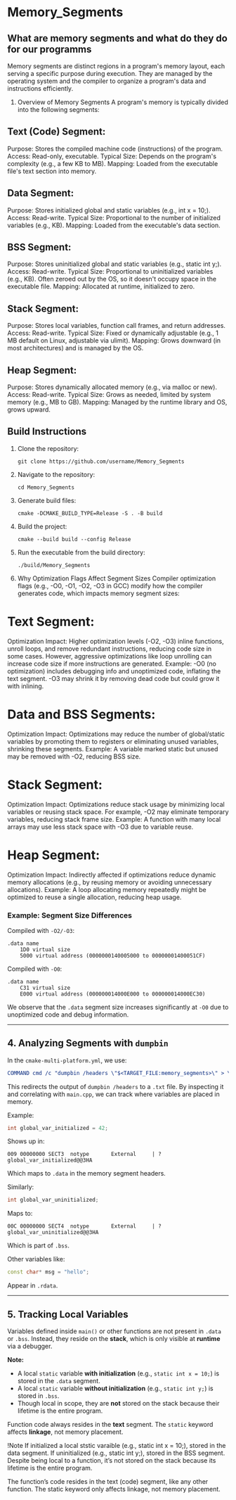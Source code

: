 # Memory_Segments

## What are memory segments and what do they do for our programms 

Memory segments are distinct regions in a program's memory layout, each serving a specific purpose during execution. They are managed by the operating system and the compiler to organize a program's data and instructions efficiently.

1. Overview of Memory Segments
A program's memory is typically divided into the following segments:

## Text (Code) Segment:
Purpose: Stores the compiled machine code (instructions) of the program.
Access: Read-only, executable.
Typical Size: Depends on the program's complexity (e.g., a few KB to MB).
Mapping: Loaded from the executable file's text section into memory.

## Data Segment:
Purpose: Stores initialized global and static variables (e.g., int x = 10;).
Access: Read-write.
Typical Size: Proportional to the number of initialized variables (e.g., KB).
Mapping: Loaded from the executable's data section.

## BSS Segment:
Purpose: Stores uninitialized global and static variables (e.g., static int y;).
Access: Read-write.
Typical Size: Proportional to uninitialized variables (e.g., KB). Often zeroed out by the OS, so it doesn't occupy space in the executable file.
Mapping: Allocated at runtime, initialized to zero.

## Stack Segment:
Purpose: Stores local variables, function call frames, and return addresses.
Access: Read-write.
Typical Size: Fixed or dynamically adjustable (e.g., 1 MB default on Linux, adjustable via ulimit).
Mapping: Grows downward (in most architectures) and is managed by the OS.

## Heap Segment:
Purpose: Stores dynamically allocated memory (e.g., via malloc or new).
Access: Read-write.
Typical Size: Grows as needed, limited by system memory (e.g., MB to GB).
Mapping: Managed by the runtime library and OS, grows upward.

## Build Instructions

1. Clone the repository:
   ```
   git clone https://github.com/username/Memory_Segments
   ```
2. Navigate to the repository:
   ```
   cd Memory_Segments
   ```
3. Generate build files:
   ```
   cmake -DCMAKE_BUILD_TYPE=Release -S . -B build
   ```
4. Build the project:
   ```
   cmake --build build --config Release
   ```
5. Run the executable from the build directory:
   ```
   ./build/Memory_Segments
   ```

2. Why Optimization Flags Affect Segment Sizes
Compiler optimization flags (e.g., -O0, -O1, -O2, -O3 in GCC) modify how the compiler generates code, which impacts memory segment sizes:

# Text Segment:
Optimization Impact: Higher optimization levels (-O2, -O3) inline functions, unroll loops, and remove redundant instructions, reducing code size in some cases. However, aggressive optimizations like loop unrolling can increase code size if more instructions are generated.
Example: -O0 (no optimization) includes debugging info and unoptimized code, inflating the text segment. -O3 may shrink it by removing dead code but could grow it with inlining.

# Data and BSS Segments:
Optimization Impact: Optimizations may reduce the number of global/static variables by promoting them to registers or eliminating unused variables, shrinking these segments.
Example: A variable marked static but unused may be removed with -O2, reducing BSS size.

# Stack Segment:
Optimization Impact: Optimizations reduce stack usage by minimizing local variables or reusing stack space. For example, -O2 may eliminate temporary variables, reducing stack frame size.
Example: A function with many local arrays may use less stack space with -O3 due to variable reuse.

# Heap Segment:
Optimization Impact: Indirectly affected if optimizations reduce dynamic memory allocations (e.g., by reusing memory or avoiding unnecessary allocations).
Example: A loop allocating memory repeatedly might be optimized to reuse a single allocation, reducing heap usage.


### Example: Segment Size Differences

Compiled with `-O2/-O3`:
```
.data name
    1D0 virtual size
    5000 virtual address (0000000140005000 to 00000001400051CF)
```

Compiled with `-O0`:
```
.data name
    C31 virtual size
    E000 virtual address (000000014000E000 to 000000014000EC30)
```

We observe that the `.data` segment size increases significantly at `-O0` due to unoptimized code and debug information.

---

## 4. Analyzing Segments with `dumpbin`

In the `cmake-multi-platform.yml`, we use:

```cmake
COMMAND cmd /c "dumpbin /headers \"$<TARGET_FILE:memory_segments>\" > \"${CMAKE_BINARY_DIR}/analysis/memory_segments_headers.txt\""
```

This redirects the output of `dumpbin /headers` to a `.txt` file. By inspecting it and correlating with `main.cpp`, we can track where variables are placed in memory.

Example:
```cpp
int global_var_initialized = 42;
```
Shows up in:
```
009 00000000 SECT3  notype       External     | ?global_var_initialized@@3HA
```
Which maps to `.data` in the memory segment headers.

Similarly:
```cpp
int global_var_uninitialized;
```
Maps to:
```
00C 00000000 SECT4  notype       External     | ?global_var_uninitialized@@3HA
```
Which is part of `.bss`.

Other variables like:
```cpp
const char* msg = "hello";
```
Appear in `.rdata`.

---

## 5. Tracking Local Variables

Variables defined inside `main()` or other functions are not present in `.data` or `.bss`. Instead, they reside on the **stack**, which is only visible at **runtime** via a debugger.

**Note:**
- A local `static` variable **with initialization** (e.g., `static int x = 10;`) is stored in the `.data` segment.
- A local `static` variable **without initialization** (e.g., `static int y;`) is stored in `.bss`.
- Though local in scope, they are **not** stored on the stack because their lifetime is the entire program.

Function code always resides in the **text** segment. The `static` keyword affects **linkage**, not memory placement.


!Note 
If initialized  a local ststic varaible (e.g., static int x = 10;), stored in the data segment.
If uninitialized (e.g., static int y;), stored in the BSS segment. 
Despite being local to a function, it’s not stored on the stack because its lifetime is the entire program.

The function’s code resides in the text (code) segment, like any other function. The static keyword only affects linkage, not memory placement.


